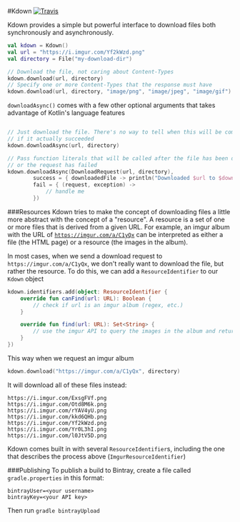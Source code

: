 #Kdown [![Travis](http://img.shields.io/travis/thatJavaNerd/Kdown.svg?style=flat)](https://travis-ci.org/thatJavaNerd/Kdown)

Kdown provides a simple but powerful interface to download files both synchronously and asynchronously.

```kotlin
val kdown = Kdown()
val url = "https://i.imgur.com/Yf2kWzd.png"
val directory = File("my-download-dir")

// Download the file, not caring about Content-Types
kdown.download(url, directory)
// Specify one or more Content-Types that the response must have
kdown.download(url, directory, "image/png", "image/jpeg", "image/gif")
```

`downloadAsync()` comes with a few other optional arguments that takes advantage of Kotlin's language features

```kotlin

// Just download the file. There's no way to tell when this will be completed or
// if it actually succeeded
kdown.downloadAsync(url, directory)

// Pass function literals that will be called after the file has been downloaded
// or the request has failed
kdown.downloadAsync(DownloadRequest(url, directory),
        success = { downloadedFile -> println("Downloaded $url to $downloadedFile") },
        fail = { (request, exception) ->
            // handle me
        })
```

###Resources
Kdown tries to make the concept of downloading files a little more abstract with the concept of a "resource". A resource is a set of one or more files that is derived from a given URL. For example, an imgur album with the URL of [`https://imgur.com/a/C1yQx`](https://imgur.com/a/C1yQx) can be interpreted as either a file (the HTML page) or a resource (the images in the album).

In most cases, when we send a download request to `https://imgur.com/a/C1yQx`, we don't really want to download the file, but rather the resource. To do this, we can add a `ResourceIdentifier` to our `Kdown` object

```kotlin
kdown.identifiers.add(object: ResourceIdentifier {
    override fun canFind(url: URL): Boolean {
        // check if url is an imgur album (regex, etc.)
    }

    override fun find(url: URL): Set<String> {
        // use the imgur API to query the images in the album and return them
    }
})
```

This way when we request an imgur album

```kotlin
kdown.download("https://imgur.com/a/C1yQx", directory)
```

It will download all of these files instead:
```
https://i.imgur.com/ExsgFVf.png
https://i.imgur.com/Otd8M6k.png
https://i.imgur.com/rYAV4yU.png
https://i.imgur.com/kkd6QHb.png
https://i.imgur.com/Yf2kWzd.png
https://i.imgur.com/Yr0L3hI.png
https://i.imgur.com/l0JtV5D.png
```

Kdown comes built in with several `ResourceIdentifier`s, including the one that describes the process above (`ImgurResourceIdentifier`)

###Publishing
To publish a build to Bintray, create a file called `gradle.properties` in this format:

```properties
bintrayUser=<your username>
bintrayKey=<your API key>
```

Then run `gradle bintrayUpload`
